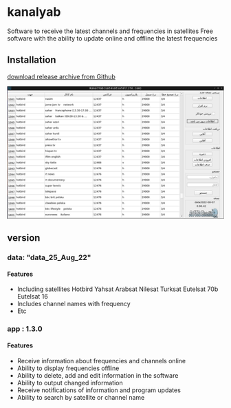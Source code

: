 # kanalyab
Software to receive the latest channels and frequencies in satellites
Free software with the ability to update online and offline the latest frequencies

## Installation

[download release archive from Github](https://github.com/AbduEbrahimi/kanalyab/releases)


    
![alt text](https://raw.githubusercontent.com/AbduEbrahimi/kanalyab/main/screen.jpg)


## version

### data: "data_25_Aug_22"
#### Features
- Including satellites
  Hotbird
  Yahsat
  Arabsat
  Nilesat
  Turksat
  Eutelsat 70b
  Eutelsat 16
- Includes channel names with frequency
- Etc

### app : 1.3.0
#### Features
- Receive information about frequencies and channels online
- Ability to display frequencies offline
- Ability to delete, add and edit information in the software
- Ability to output changed information
- Receive notifications of information and program updates
- Ability to search by satellite or channel name
